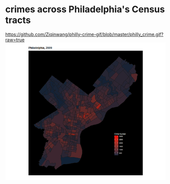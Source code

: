 # crimes across Philadelphia's Census tracts

https://github.com/Ziqinwang/philly-crime-gif/blob/master/philly_crime.gif?raw=true
![alt tag](https://github.com/Ziqinwang/philly-crime-gif/blob/master/philly_crime.gif?raw=true)
